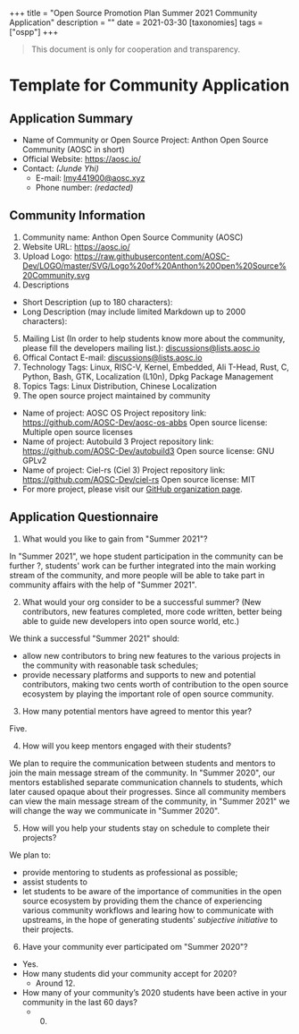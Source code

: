 +++
title = "Open Source Promotion Plan Summer 2021 Community Application"
description = ""
date = 2021-03-30
[taxonomies]
tags = ["ospp"]
+++

> This document is only for cooperation and transparency.

# Template for Community Application

## Application Summary

- Name of Community or Open Source Project: Anthon Open Source Community (AOSC in short)
- Official Website: https://aosc.io/
- Contact: _(Junde Yhi)_
  - E-mail: lmy441900@aosc.xyz
  - Phone number: _(redacted)_

## Community Information

1. Community name: Anthon Open Source Community (AOSC)
2. Website URL: https://aosc.io/
3. Upload Logo: https://raw.githubusercontent.com/AOSC-Dev/LOGO/master/SVG/Logo%20of%20Anthon%20Open%20Source%20Community.svg
4. Descriptions
  - Short Description (up to 180 characters):
  - Long Description (may include limited Markdown up to 2000 characters):
5. Mailing List (In order to help students know more about the community, please fill the developers mailing list.): discussions@lists.aosc.io
6. Offical Contact E-mail: discussions@lists.aosc.io
7. Technology Tags: Linux, RISC-V, Kernel, Embedded, Ali T-Head, Rust, C, Python, Bash, GTK, Localization (L10n), Dpkg Package Management
8. Topics Tags: Linux Distribution, Chinese Localization
9. The open source project maintained by community
  - Name of project: AOSC OS
    Project repository link: https://github.com/AOSC-Dev/aosc-os-abbs
    Open source license: Multiple open source licenses
  - Name of project: Autobuild 3
    Project repository link: https://github.com/AOSC-Dev/autobuild3
    Open source license: GNU GPLv2
  - Name of project: Ciel-rs (Ciel 3)
    Project repository link: https://github.com/AOSC-Dev/ciel-rs
    Open source license: MIT
  - For more project, please visit our [GitHub organization page](https://github.com/AOSC-Dev/).

## Application Questionnaire

1. What would you like to gain from "Summer 2021"?

In "Summer 2021", we hope student participation in the community can be further ?, students' work can be further integrated into the main working stream of the community, and more people will be able to take part in community affairs with the help of "Summer 2021".

2. What would your org consider to be a successful summer? (New contributors, new features completed, more code written, better being able to guide new developers into open source world, etc.)

We think a successful "Summer 2021" should:

- allow new contributors to bring new features to the various projects in the community with reasonable task schedules;
- provide necessary platforms and supports to new and potential contributors, making two cents worth of contribution to the open source ecosystem by playing the important role of open source community.

3. How many potential mentors have agreed to mentor this year?

Five.

4. How will you keep mentors engaged with their students?

We plan to require the communication between students and mentors to join the main message stream of the community. In "Summer 2020", our mentors established separate communication channels to students, which later caused opaque about their progresses. Since all community members can view the main message stream of the community, in "Summer 2021" we will change the way we communicate in "Summer 2020".

5. How will you help your students stay on schedule to complete their projects?

We plan to:

- provide mentoring to students as professional as possible;
- assist students to
- let students to be aware of the importance of communities in the open source ecosystem by providing them the chance of experiencing various community workflows and learing how to communicate with upstreams, in the hope of generating students' _subjective initiative_ to their projects.

6. Have your community ever participated om "Summer 2020"?
  - Yes.
  - How many students did your community accept for 2020?
    - Around 12.
  - How many of your community’s 2020 students have been active in your community in the last 60 days?
    - 0.

